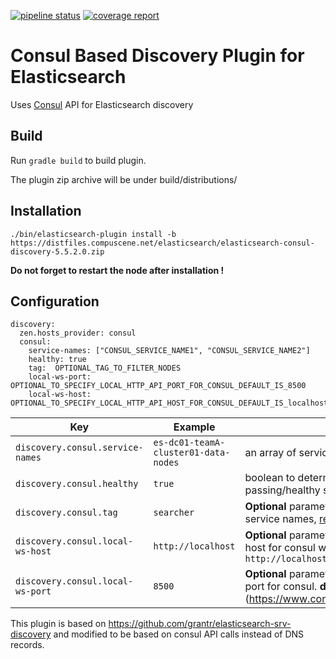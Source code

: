[![pipeline status](https://gitlab.com/vvanholl/elasticsearch-consul-discovery/badges/master/pipeline.svg)](https://gitlab.com/vvanholl/elasticsearch-consul-discovery/commits/master) [![coverage report](https://gitlab.com/vvanholl/elasticsearch-consul-discovery/badges/master/coverage.svg)](https://gitlab.com/vvanholl/elasticsearch-consul-discovery/commits/master)

Consul Based Discovery Plugin for Elasticsearch
===============================================

Uses [Consul](https://consul.io) API for Elasticsearch discovery

## Build

Run `gradle build` to build plugin.

The plugin zip archive will be under build/distributions/

## Installation

```
./bin/elasticsearch-plugin install -b https://distfiles.compuscene.net/elasticsearch/elasticsearch-consul-discovery-5.5.2.0.zip
```

**Do not forget to restart the node after installation !**

## Configuration

```
discovery:
  zen.hosts_provider: consul
  consul:
    service-names: ["CONSUL_SERVICE_NAME1", "CONSUL_SERVICE_NAME2"]
    healthy: true
    tag:  OPTIONAL_TAG_TO_FILTER_NODES
    local-ws-port:  OPTIONAL_TO_SPECIFY_LOCAL_HTTP_API_PORT_FOR_CONSUL_DEFAULT_IS_8500
    local-ws-host:  OPTIONAL_TO_SPECIFY_LOCAL_HTTP_API_HOST_FOR_CONSUL_DEFAULT_IS_localhost
```


Key|Example|Description
---|---|---
`discovery.consul.service-names`|`es-dc01-teamA-cluster01-data-nodes`| an array of service names those are registered in consul
`discovery.consul.healthy`|`true`| boolean to determine if we should only discover passing/healthy services (default: true)
`discovery.consul.tag`|`searcher`| **Optional** parameter `tag` to filter nodes registered for given service names, [read more..](https://www.consul.io/docs/agent/services.html)
`discovery.consul.local-ws-host`|`http://localhost`|**Optional** parameter to specify the rest web end point's host for consul with schema. **default** value is `http://localhost`
`discovery.consul.local-ws-port`|`8500`|**Optional** parameter to specify the rest web end point's port for consul. **default** value is `8500` [read more...] (https://www.consul.io/docs/agent/options.html#http_port)


This plugin is based on https://github.com/grantr/elasticsearch-srv-discovery and
modified to be based on consul API calls instead of DNS records.
